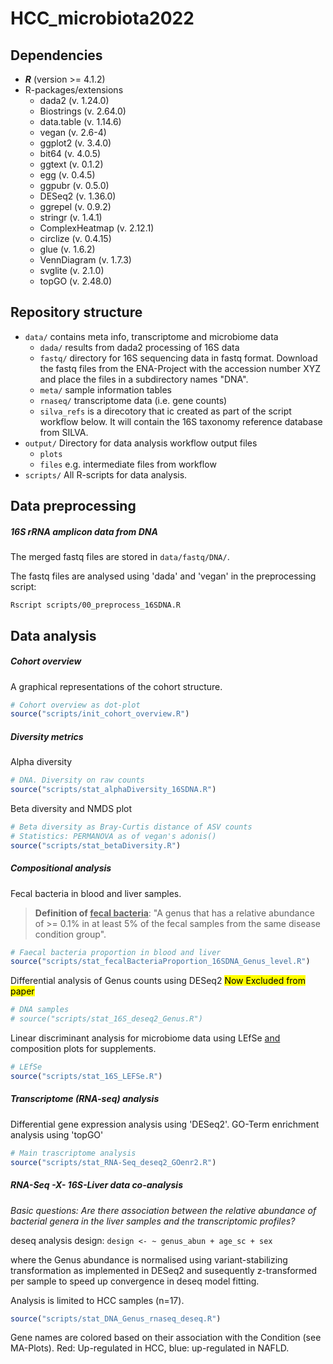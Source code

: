 # HCC_microbiota2022

## Dependencies

- ***R*** (version >= 4.1.2)
- R-packages/extensions
  - dada2 (v. 1.24.0)
  - Biostrings (v. 2.64.0)
  - data.table (v. 1.14.6)
  - vegan (v. 2.6-4)
  - ggplot2 (v. 3.4.0)
  - bit64 (v. 4.0.5)
  - ggtext (v. 0.1.2)
  - egg (v. 0.4.5)
  - ggpubr (v. 0.5.0)
  - DESeq2 (v. 1.36.0)
  - ggrepel (v. 0.9.2)
  - stringr (v. 1.4.1)
  - ComplexHeatmap (v. 2.12.1)
  - circlize (v. 0.4.15)
  - glue (v. 1.6.2)
  - VennDiagram (v. 1.7.3)
  - svglite (v. 2.1.0)
  - topGO (v. 2.48.0)

## Repository structure

- `data/` contains meta info, transcriptome and microbiome data
  - `dada/` results from dada2 processing of 16S data
  - `fastq/` directory for 16S sequencing data in fastq format. Download the fastq files from the ENA-Project with the accession number XYZ and place the files in a subdirectory names "DNA".
  - `meta/` sample information tables
  -  `rnaseq/` transcriptome data (i.e. gene counts)
  - `silva_refs` is a direcotory that ic created as part of the script workflow below. It will contain the 16S taxonomy reference database from SILVA.
- `output/` Directory for data analysis workflow output files
  - `plots`
  - `files` e.g. intermediate files from workflow
- `scripts/` All R-scripts for data analysis.

## Data preprocessing

##### 16S rRNA amplicon data from DNA

The merged fastq files are stored in `data/fastq/DNA/`.

The fastq files are analysed using 'dada' and 'vegan' in the preprocessing script:

```shell
Rscript scripts/00_preprocess_16SDNA.R
```

## Data analysis

##### Cohort overview

A graphical representations of the cohort structure.

```r
# Cohort overview as dot-plot
source("scripts/init_cohort_overview.R")
```

##### Diversity metrics

Alpha diversity

```r
# DNA. Diversity on raw counts
source("scripts/stat_alphaDiversity_16SDNA.R")
```

Beta diversity and NMDS plot

```r
# Beta diversity as Bray-Curtis distance of ASV counts
# Statistics: PERMANOVA as of vegan's adonis()
source("scripts/stat_betaDiversity.R")
```

##### Compositional analysis

Fecal bacteria in blood and liver samples. 

> **Definition of <u>fecal bacteria</u>**:  "A genus that has a relative abundance of >= 0.1% in at least 5% of the fecal samples from the same disease condition group".

```r
# Faecal bacteria proportion in blood and liver
source("scripts/stat_fecalBacteriaProportion_16SDNA_Genus_level.R")
```

Differential analysis of Genus counts using DESeq2 <mark>Now Excluded from paper</mark>

```R
# DNA samples
# source("scripts/stat_16S_deseq2_Genus.R")
```

Linear discriminant analysis for microbiome data using LEfSe <u>and</u> composition plots for supplements.

```R
# LEfSe
source("scripts/stat_16S_LEFSe.R")
```

##### Transcriptome (RNA-seq) analysis

Differential gene expression analysis using 'DESeq2'. GO-Term enrichment analysis using 'topGO'

```r
# Main trascriptome analysis
source("scripts/stat_RNA-Seq_deseq2_GOenr2.R")
```

##### RNA-Seq -X- 16S-Liver data co-analysis

*Basic questions: Are there association between the relative abundance of bacterial genera in the liver samples and the transcriptomic profiles?*

deseq analysis design: `design <- ~ genus_abun + age_sc + sex`

where the Genus abundance is normalised using variant-stabilizing transformation as implemented in DESeq2 and susequently z-transformed per sample to speed up convergence in deseq model fitting.

Analysis is limited to HCC samples (n=17).

```r
source("scripts/stat_DNA_Genus_rnaseq_deseq.R")
```

Gene names are colored based on their association with the Condition (see MA-Plots). Red: Up-regulated in HCC, blue: up-regulated in NAFLD.

